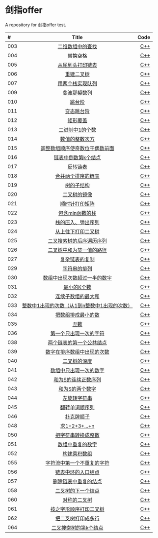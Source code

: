 # 剑指offer 

A repository for 剑指offer test.


#|Title|Code
:----|:----:|----:
003|[二维数组中的查找](https://www.nowcoder.com/practice/abc3fe2ce8e146608e868a70efebf62e?tpId=13&tqId=11154&rp=1&ru=/ta/coding-interviews&qru=/ta/coding-interviews/question-ranking)|[C++](https://github.com/CloudsHCX/BasicSkills/blob/master/JianZhiOffer/cppCode/jianzhi003.cpp)
004|[替换空格](https://www.nowcoder.com/practice/4060ac7e3e404ad1a894ef3e17650423?tpId=13&tqId=11155&rp=1&ru=/ta/coding-interviews&qru=/ta/coding-interviews/question-ranking)|[C++](https://github.com/CloudsHCX/BasicSkills/blob/master/JianZhiOffer/cppCode/jianzhi004.cpp)
005|[从尾到头打印链表](https://www.nowcoder.com/practice/d0267f7f55b3412ba93bd35cfa8e8035?tpId=13&tqId=11156&rp=1&ru=%2Fta%2Fcoding-interviews&qru=%2Fta%2Fcoding-interviews%2Fquestion-ranking&tPage=1)|[C++](https://github.com/CloudsHCX/BasicSkills/blob/master/JianZhiOffer/cppCode/jianzhi005.cpp)
006|[重建二叉树](https://www.nowcoder.com/practice/8a19cbe657394eeaac2f6ea9b0f6fcf6?tpId=13&tqId=11157&rp=1&ru=/ta/coding-interviews&qru=/ta/coding-interviews/question-ranking)|[C++](https://github.com/CloudsHCX/BasicSkills/blob/master/JianZhiOffer/cppCode/jianzhi006.cpp)
007|[用两个栈实现队列](https://www.nowcoder.com/practice/54275ddae22f475981afa2244dd448c6?tpId=13&tqId=11158&rp=1&ru=/ta/coding-interviews&qru=/ta/coding-interviews/question-ranking)|[C++](https://github.com/CloudsHCX/BasicSkills/blob/master/JianZhiOffer/cppCode/jianzhi007.cpp)
009|[斐波那契数列](https://www.nowcoder.com/practice/c6c7742f5ba7442aada113136ddea0c3?tpId=13&tqId=11160&rp=1&ru=%2Fta%2Fcoding-interviews&qru=%2Fta%2Fcoding-interviews%2Fquestion-ranking&tPage=1)|[C++](https://github.com/CloudsHCX/BasicSkills/blob/master/JianZhiOffer/cppCode/jianzhi009.cpp)
010|[跳台阶](https://www.nowcoder.com/practice/8c82a5b80378478f9484d87d1c5f12a4?tpId=13&tqId=11161&rp=1&ru=/ta/coding-interviews&qru=/ta/coding-interviews/question-ranking)|[C++](https://github.com/CloudsHCX/BasicSkills/blob/master/JianZhiOffer/cppCode/jianzhi010.cpp)
011|[变态跳台阶](https://www.nowcoder.com/practice/72a5a919508a4251859fb2cfb987a0e6?tpId=13&tqId=11163&rp=1&ru=/ta/coding-interviews&qru=/ta/coding-interviews/question-ranking)|[C++](https://github.com/CloudsHCX/BasicSkills/blob/master/JianZhiOffer/cppCode/jianzhi011.cpp)
012|[矩形覆盖](https://www.nowcoder.com/practice/22243d016f6b47f2a6928b4313c85387?tpId=13&tqId=11162&rp=1&ru=/ta/coding-interviews&qru=/ta/coding-interviews/question-ranking)|[C++](https://github.com/CloudsHCX/BasicSkills/blob/master/JianZhiOffer/cppCode/jianzhi012.cpp)
013|[二进制中1的个数](https://www.nowcoder.com/practice/8ee967e43c2c4ec193b040ea7fbb10b8?tpId=13&tqId=11164&rp=1&ru=/ta/coding-interviews&qru=/ta/coding-interviews/question-ranking)|[C++](https://github.com/CloudsHCX/BasicSkills/blob/master/JianZhiOffer/cppCode/jianzhi013.cpp)
014|[数值的整数次方](https://www.nowcoder.com/practice/1a834e5e3e1a4b7ba251417554e07c00?tpId=13&tqId=11165&rp=1&ru=/ta/coding-interviews&qru=/ta/coding-interviews/question-ranking)|[C++](https://github.com/CloudsHCX/BasicSkills/blob/master/JianZhiOffer/cppCode/jianzhi014.cpp)
015|[调整数组顺序使奇数位于偶数前面](https://www.nowcoder.com/practice/beb5aa231adc45b2a5dcc5b62c93f593?tpId=13&tqId=11166&rp=1&ru=/ta/coding-interviews&qru=/ta/coding-interviews/question-ranking)|[C++](https://github.com/CloudsHCX/BasicSkills/blob/master/JianZhiOffer/cppCode/jianzhi015.cpp)
016|[链表中倒数第k个结点](https://www.nowcoder.com/practice/529d3ae5a407492994ad2a246518148a?tpId=13&tqId=11167&rp=1&ru=/ta/coding-interviews&qru=/ta/coding-interviews/question-ranking)|[C++](https://github.com/CloudsHCX/BasicSkills/blob/master/JianZhiOffer/cppCode/jianzhi016.cpp)
017|[反转链表](https://www.nowcoder.com/practice/75e878df47f24fdc9dc3e400ec6058ca?tpId=13&tqId=11168&rp=1&ru=/ta/coding-interviews&qru=/ta/coding-interviews/question-ranking)|[C++](https://github.com/CloudsHCX/BasicSkills/blob/master/JianZhiOffer/cppCode/jianzhi017.cpp)
018|[合并两个排序的链表](https://www.nowcoder.com/practice/d8b6b4358f774294a89de2a6ac4d9337?tpId=13&tqId=11169&rp=1&ru=/ta/coding-interviews&qru=/ta/coding-interviews/question-ranking)|[C++](https://github.com/CloudsHCX/BasicSkills/blob/master/JianZhiOffer/cppCode/jianzhi018.cpp)
019|[树的子结构](https://www.nowcoder.com/practice/6e196c44c7004d15b1610b9afca8bd88?tpId=13&tqId=11170&rp=1&ru=/ta/coding-interviews&qru=/ta/coding-interviews/question-ranking)|[C++](https://github.com/CloudsHCX/BasicSkills/blob/master/JianZhiOffer/cppCode/jianzhi019.cpp)
020|[二叉树的镜像](https://www.nowcoder.com/practice/564f4c26aa584921bc75623e48ca3011?tpId=13&tqId=11171&rp=1&ru=/ta/coding-interviews&qru=/ta/coding-interviews/question-ranking)|[C++](https://github.com/CloudsHCX/BasicSkills/blob/master/JianZhiOffer/cppCode/jianzhi020.cpp)
021|[顺时针打印矩阵](https://www.nowcoder.com/practice/9b4c81a02cd34f76be2659fa0d54342a?tpId=13&tqId=11172&rp=1&ru=/ta/coding-interviews&qru=/ta/coding-interviews/question-ranking)|[C++](https://github.com/CloudsHCX/BasicSkills/blob/master/JianZhiOffer/cppCode/jianzhi021.cpp)
022|[包含min函数的栈](https://www.nowcoder.com/practice/4c776177d2c04c2494f2555c9fcc1e49?tpId=13&tqId=11173&rp=1&ru=/ta/coding-interviews&qru=/ta/coding-interviews/question-ranking)|[C++](https://github.com/CloudsHCX/BasicSkills/blob/master/JianZhiOffer/cppCode/jianzhi022.cpp)
023|[栈的压入、弹出序列](https://www.nowcoder.com/practice/d77d11405cc7470d82554cb392585106?tpId=13&tqId=11174&rp=1&ru=/ta/coding-interviews&qru=/ta/coding-interviews/question-ranking)|[C++](https://github.com/CloudsHCX/BasicSkills/blob/master/JianZhiOffer/cppCode/jianzhi023.cpp)
024|[从上往下打印二叉树](https://www.nowcoder.com/practice/7fe2212963db4790b57431d9ed259701?tpId=13&tqId=11175&rp=1&ru=/ta/coding-interviews&qru=/ta/coding-interviews/question-ranking)|[C++](https://github.com/CloudsHCX/BasicSkills/blob/master/JianZhiOffer/cppCode/jianzhi024.cpp)
025|[二叉搜索树的后序遍历序列](https://www.nowcoder.com/practice/a861533d45854474ac791d90e447bafd?tpId=13&tqId=11176&rp=1&ru=%2Fta%2Fcoding-interviews&qru=%2Fta%2Fcoding-interviews%2Fquestion-ranking&tPage=2)|[C++](https://github.com/CloudsHCX/BasicSkills/blob/master/JianZhiOffer/cppCode/jianzhi025.cpp)
026|[二叉树中和为某一值的路径](https://www.nowcoder.com/practice/b736e784e3e34731af99065031301bca?tpId=13&tqId=11177&rp=1&ru=%2Fta%2Fcoding-interviews&qru=%2Fta%2Fcoding-interviews%2Fquestion-ranking&tPage=2)|[C++](https://github.com/CloudsHCX/BasicSkills/blob/master/JianZhiOffer/cppCode/jianzhi026.cpp)
027|[复杂链表的复制](https://www.nowcoder.com/practice/f836b2c43afc4b35ad6adc41ec941dba?tpId=13&tqId=11178&rp=1&ru=%2Fta%2Fcoding-interviews&qru=%2Fta%2Fcoding-interviews%2Fquestion-ranking&tPage=2)|[C++](https://github.com/CloudsHCX/BasicSkills/blob/master/JianZhiOffer/cppCode/jianzhi027.cpp)
029|[字符串的排列](https://www.nowcoder.com/practice/fe6b651b66ae47d7acce78ffdd9a96c7?tpId=13&tqId=11180&rp=1&ru=%2Fta%2Fcoding-interviews&qru=%2Fta%2Fcoding-interviews%2Fquestion-ranking&tPage=2)|[C++](https://github.com/CloudsHCX/BasicSkills/blob/master/JianZhiOffer/cppCode/jianzhi029.cpp)
030|[数组中出现次数超过一半的数字](https://www.nowcoder.com/practice/e8a1b01a2df14cb2b228b30ee6a92163?tpId=13&tqId=11181&rp=1&ru=%2Fta%2Fcoding-interviews&qru=%2Fta%2Fcoding-interviews%2Fquestion-ranking&tPage=2)|[C++](https://github.com/CloudsHCX/BasicSkills/blob/master/JianZhiOffer/cppCode/jianzhi030.cpp)
031|[最小的K个数](https://www.nowcoder.com/practice/6a296eb82cf844ca8539b57c23e6e9bf?tpId=13&tqId=11182&rp=1&ru=%2Fta%2Fcoding-interviews&qru=%2Fta%2Fcoding-interviews%2Fquestion-ranking&tPage=2)|[C++](https://github.com/CloudsHCX/BasicSkills/blob/master/JianZhiOffer/cppCode/jianzhi031.cpp)
032|[连续子数组的最大和](https://www.nowcoder.com/practice/459bd355da1549fa8a49e350bf3df484?tpId=13&tqId=11183&rp=1&ru=%2Fta%2Fcoding-interviews&qru=%2Fta%2Fcoding-interviews%2Fquestion-ranking&tPage=2)|[C++](https://github.com/CloudsHCX/BasicSkills/blob/master/JianZhiOffer/cppCode/jianzhi032.cpp)
033|[整数中1出现的次数（从1到n整数中1出现的次数）](https://www.nowcoder.com/practice/bd7f978302044eee894445e244c7eee6?tpId=13&tqId=11184&rp=1&ru=%2Fta%2Fcoding-interviews&qru=%2Fta%2Fcoding-interviews%2Fquestion-ranking&tPage=2)|[C++](https://github.com/CloudsHCX/BasicSkills/blob/master/JianZhiOffer/cppCode/jianzhi033.cpp)
034|[把数组排成最小的数](https://www.nowcoder.com/practice/8fecd3f8ba334add803bf2a06af1b993?tpId=13&tqId=11185&rp=1&ru=%2Fta%2Fcoding-interviews&qru=%2Fta%2Fcoding-interviews%2Fquestion-ranking&tPage=2)|[C++](https://github.com/CloudsHCX/BasicSkills/blob/master/JianZhiOffer/cppCode/jianzhi034.cpp)
035|[丑数](https://www.nowcoder.com/practice/6aa9e04fc3794f68acf8778237ba065b?tpId=13&tqId=11186&rp=1&ru=%2Fta%2Fcoding-interviews&qru=%2Fta%2Fcoding-interviews%2Fquestion-ranking&tPage=2)|[C++](https://github.com/CloudsHCX/BasicSkills/blob/master/JianZhiOffer/cppCode/jianzhi035.cpp)
036|[第一个只出现一次的字符](https://www.nowcoder.com/practice/1c82e8cf713b4bbeb2a5b31cf5b0417c?tpId=13&tqId=11187&rp=1&ru=%2Fta%2Fcoding-interviews&qru=%2Fta%2Fcoding-interviews%2Fquestion-ranking&tPage=2)|[C++](https://github.com/CloudsHCX/BasicSkills/blob/master/JianZhiOffer/cppCode/jianzhi036.cpp)
038|[两个链表的第一个公共结点](https://www.nowcoder.com/practice/6ab1d9a29e88450685099d45c9e31e46?tpId=13&tqId=11189&rp=1&ru=%2Fta%2Fcoding-interviews&qru=%2Fta%2Fcoding-interviews%2Fquestion-ranking&tPage=2)|[C++](https://github.com/CloudsHCX/BasicSkills/blob/master/JianZhiOffer/cppCode/jianzhi038.cpp)
039|[数字在排序数组中出现的次数](https://www.nowcoder.com/practice/70610bf967994b22bb1c26f9ae901fa2?tpId=13&tqId=11190&rp=1&ru=%2Fta%2Fcoding-interviews&qru=%2Fta%2Fcoding-interviews%2Fquestion-ranking&tPage=2)|[C++](https://github.com/CloudsHCX/BasicSkills/blob/master/JianZhiOffer/cppCode/jianzhi039.cpp)
040|[二叉树的深度](https://www.nowcoder.com/practice/435fb86331474282a3499955f0a41e8b?tpId=13&tqId=11191&rp=1&ru=%2Fta%2Fcoding-interviews&qru=%2Fta%2Fcoding-interviews%2Fquestion-ranking&tPage=2)|[C++](https://github.com/CloudsHCX/BasicSkills/blob/master/JianZhiOffer/cppCode/jianzhi040.cpp)
041|[数组中只出现一次的数字](https://www.nowcoder.com/practice/e02fdb54d7524710a7d664d082bb7811?tpId=13&tqId=11193&rp=1&ru=%2Fta%2Fcoding-interviews&qru=%2Fta%2Fcoding-interviews%2Fquestion-ranking&tPage=2)|[C++](https://github.com/CloudsHCX/BasicSkills/blob/master/JianZhiOffer/cppCode/jianzhi041.cpp)
042|[和为S的连续正数序列](https://www.nowcoder.com/practice/c451a3fd84b64cb19485dad758a55ebe?tpId=13&tqId=11194&rp=1&ru=%2Fta%2Fcoding-interviews&qru=%2Fta%2Fcoding-interviews%2Fquestion-ranking&tPage=3)|[C++](https://github.com/CloudsHCX/BasicSkills/blob/master/JianZhiOffer/cppCode/jianzhi042.cpp)
043|[和为S的两个数字](https://www.nowcoder.com/practice/390da4f7a00f44bea7c2f3d19491311b?tpId=13&tqId=11195&rp=1&ru=%2Fta%2Fcoding-interviews&qru=%2Fta%2Fcoding-interviews%2Fquestion-ranking&tPage=3)|[C++](https://github.com/CloudsHCX/BasicSkills/blob/master/JianZhiOffer/cppCode/jianzhi043.cpp)
044|[左旋转字符串](https://www.nowcoder.com/practice/12d959b108cb42b1ab72cef4d36af5ec?tpId=13&tqId=11196&rp=1&ru=%2Fta%2Fcoding-interviews&qru=%2Fta%2Fcoding-interviews%2Fquestion-ranking&tPage=3)|[C++](https://github.com/CloudsHCX/BasicSkills/blob/master/JianZhiOffer/cppCode/jianzhi044.cpp)
045|[翻转单词顺序列](https://www.nowcoder.com/practice/3194a4f4cf814f63919d0790578d51f3?tpId=13&tqId=11197&rp=1&ru=%2Fta%2Fcoding-interviews&qru=%2Fta%2Fcoding-interviews%2Fquestion-ranking&tPage=3)|[C++](https://github.com/CloudsHCX/BasicSkills/blob/master/JianZhiOffer/cppCode/jianzhi045.cpp)
046|[扑克牌顺子](https://www.nowcoder.com/practice/762836f4d43d43ca9deb273b3de8e1f4?tpId=13&tqId=11198&rp=1&ru=%2Fta%2Fcoding-interviews&qru=%2Fta%2Fcoding-interviews%2Fquestion-ranking&tPage=3)|[C++](https://github.com/CloudsHCX/BasicSkills/blob/master/JianZhiOffer/cppCode/jianzhi046.cpp)
048|[求1+2+3+...+n](https://www.nowcoder.com/practice/7a0da8fc483247ff8800059e12d7caf1?tpId=13&tqId=11200&rp=1&ru=%2Fta%2Fcoding-interviews&qru=%2Fta%2Fcoding-interviews%2Fquestion-ranking&tPage=3)|[C++](https://github.com/CloudsHCX/BasicSkills/blob/master/JianZhiOffer/cppCode/jianzhi048.cpp)
050|[把字符串转换成整数](https://www.nowcoder.com/practice/1277c681251b4372bdef344468e4f26e?tpId=13&tqId=11202&rp=1&ru=%2Fta%2Fcoding-interviews&qru=%2Fta%2Fcoding-interviews%2Fquestion-ranking&tPage=3)|[C++](https://github.com/CloudsHCX/BasicSkills/blob/master/JianZhiOffer/cppCode/jianzhi050.cpp)
051|[数组中重复的数字](https://www.nowcoder.com/practice/623a5ac0ea5b4e5f95552655361ae0a8?tpId=13&tqId=11203&rp=1&ru=%2Fta%2Fcoding-interviews&qru=%2Fta%2Fcoding-interviews%2Fquestion-ranking&tPage=3)|[C++](https://github.com/CloudsHCX/BasicSkills/blob/master/JianZhiOffer/cppCode/jianzhi051.cpp)
052|[构建乘积数组](https://www.nowcoder.com/practice/94a4d381a68b47b7a8bed86f2975db46?tpId=13&tqId=11204&rp=1&ru=%2Fta%2Fcoding-interviews&qru=%2Fta%2Fcoding-interviews%2Fquestion-ranking&tPage=3)|[C++](https://github.com/CloudsHCX/BasicSkills/blob/master/JianZhiOffer/cppCode/jianzhi052.cpp)
055|[字符流中第一个不重复的字符](https://www.nowcoder.com/practice/00de97733b8e4f97a3fb5c680ee10720?tpId=13&tqId=11207&rp=1&ru=%2Fta%2Fcoding-interviews&qru=%2Fta%2Fcoding-interviews%2Fquestion-ranking&tPage=3)|[C++](https://github.com/CloudsHCX/BasicSkills/blob/master/JianZhiOffer/cppCode/jianzhi055.cpp)
056|[链表中环的入口结点](https://www.nowcoder.com/practice/253d2c59ec3e4bc68da16833f79a38e4?tpId=13&tqId=11208&rp=1&ru=%2Fta%2Fcoding-interviews&qru=%2Fta%2Fcoding-interviews%2Fquestion-ranking&tPage=3)|[C++](https://github.com/CloudsHCX/BasicSkills/blob/master/JianZhiOffer/cppCode/jianzhi056.cpp)
057|[删除链表中重复的结点](https://www.nowcoder.com/practice/fc533c45b73a41b0b44ccba763f866ef?tpId=13&tqId=11209&rp=1&ru=%2Fta%2Fcoding-interviews&qru=%2Fta%2Fcoding-interviews%2Fquestion-ranking&tPage=3)|[C++](https://github.com/CloudsHCX/BasicSkills/blob/master/JianZhiOffer/cppCode/jianzhi057.cpp)
058|[二叉树的下一个结点](https://www.nowcoder.com/practice/9023a0c988684a53960365b889ceaf5e?tpId=13&tqId=11210&rp=1&ru=%2Fta%2Fcoding-interviews&qru=%2Fta%2Fcoding-interviews%2Fquestion-ranking&tPage=3)|[C++](https://github.com/CloudsHCX/BasicSkills/blob/master/JianZhiOffer/cppCode/jianzhi058.cpp)
060|[对称的二叉树](https://www.nowcoder.com/practice/ff05d44dfdb04e1d83bdbdab320efbcb?tpId=13&tqId=11211&rp=1&ru=%2Fta%2Fcoding-interviews&qru=%2Fta%2Fcoding-interviews%2Fquestion-ranking&tPage=3)|[C++](https://github.com/CloudsHCX/BasicSkills/blob/master/JianZhiOffer/cppCode/jianzhi060.cpp)
061|[按之字形顺序打印二叉树](https://www.nowcoder.com/practice/91b69814117f4e8097390d107d2efbe0?tpId=13&tqId=11212&rp=1&ru=%2Fta%2Fcoding-interviews&qru=%2Fta%2Fcoding-interviews%2Fquestion-ranking&tPage=3)|[C++](https://github.com/CloudsHCX/BasicSkills/blob/master/JianZhiOffer/cppCode/jianzhi061.cpp)
062|[把二叉树打印成多行](https://www.nowcoder.com/practice/445c44d982d04483b04a54f298796288?tpId=13&tqId=11213&rp=1&ru=%2Fta%2Fcoding-interviews&qru=%2Fta%2Fcoding-interviews%2Fquestion-ranking&tPage=3)|[C++](https://github.com/CloudsHCX/BasicSkills/blob/master/JianZhiOffer/cppCode/jianzhi062.cpp)
064|[二叉搜索树的第k个结点](https://www.nowcoder.com/practice/ef068f602dde4d28aab2b210e859150a?tpId=13&tqId=11215&rp=1&ru=%2Fta%2Fcoding-interviews&qru=%2Fta%2Fcoding-interviews%2Fquestion-ranking&tPage=4)|[C++](https://github.com/CloudsHCX/BasicSkills/blob/master/JianZhiOffer/cppCode/jianzhi064.cpp)
